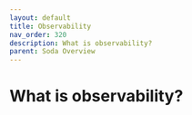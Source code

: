 ```yaml
---
layout: default
title: Observability
nav_order: 320
description: What is observability?
parent: Soda Overview
---
```


# What is observability?